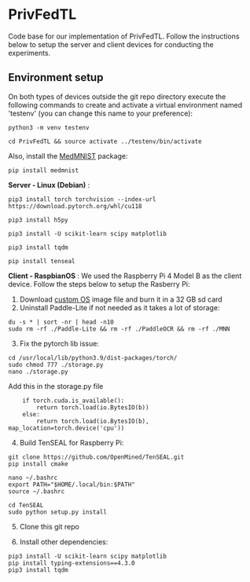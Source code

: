 # PrivFedTL
Code base for our implementation of PrivFedTL. Follow the instructions below to setup the server and client devices for conducting the experiments.

## Environment setup
On both types of devices outside the git repo directory execute the following commands to create and activate a virtual environment named 'testenv' (you can change this name to your preference):
```
python3 -m venv testenv 
```
```
cd PrivFedTL && source activate ../testenv/bin/activate
```
Also, install the [MedMNIST](https://github.com/MedMNIST/MedMNIST) package:
```
pip install medmnist
```
**Server - Linux (Debian)** :
```
pip3 install torch torchvision --index-url https://download.pytorch.org/whl/cu118
```
```
pip3 install h5py
```
```
pip3 install -U scikit-learn scipy matplotlib
```
```
pip3 install tqdm
```
```
pip install tenseal
```
**Client - RaspbianOS** :
We used the Raspberry Pi 4 Model B as the client device. Follow the steps below to setup the Rasberry Pi:
1. Download [custom OS](https://github.com/Qengineering/RPi-Bullseye-DNN-image) image file and burn it in a 32 GB sd card
2. Uninstall Paddle-Lite if not needed as it takes a lot of storage:
```	
du -s * | sort -nr | head -n10
sudo rm -rf ./Paddle-Lite && rm -rf ./PaddleOCR && rm -rf ./MNN
```	
3. Fix the pytorch lib issue:
```
cd /usr/local/lib/python3.9/dist-packages/torch/
sudo chmod 777 ./storage.py
nano ./storage.py
```
Add this in the storage.py file
```
	if torch.cuda.is_available():
		return torch.load(io.BytesIO(b))
	else:
		return torch.load(io.BytesIO(b), map_location=torch.device('cpu'))
```
4. Build TenSEAL for Raspberry Pi:
```	
git clone https://github.com/OpenMined/TenSEAL.git
pip install cmake
```
```
nano ~/.bashrc
export PATH="$HOME/.local/bin:$PATH"
source ~/.bashrc
```
```
cd TenSEAL
sudo python setup.py install
```
5. Clone this git repo

6. Install other dependencies:
```	
pip3 install -U scikit-learn scipy matplotlib
pip install typing-extensions==4.3.0
pip3 install tqdm
```
